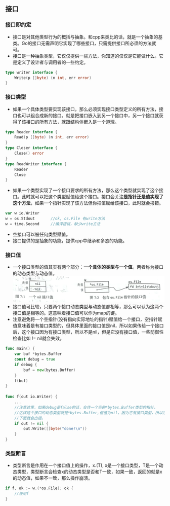 ## 接口
### 接口即约定
- 接口是对其他类型行为的概括与抽象。和cpp来类比的话，就是一个抽象的基类。Go的接口无需声明它实现了哪些接口，只需提供接口所必须的方法就可。
- 接口是一种抽象类型，它仅仅提供一些方法，你知道的仅仅是它能做什么。它是定义了设计者与调用者的一些约定。
```go
type writer interface {
    Write(p []byte) (n int, err error)
}
```
### 接口类型
- 如果一个具体类型要实现该接口，那么必须实现接口类型定义的所有方法，接口也可以组合成新的接口。就是把接口嵌入到另一个接口中，另一个接口就获得了该接口的所有方法，就跟结构体嵌入是一个道理。
```go
type Reader interface {
    Read(p []byte) (n int, err error)
}
type Closer interface {
    Close() error
}
type ReadWriter interface {
    Reader
    Close
}
```
- 如果一个类型实现了一个接口要求的所有方法，那么这个类型就实现了这个接口。此时就可以把这个类型赋值给这个接口。接口会关注**是指针还是值实现了这个方法**，如果一个指针实现了该方法但你把值赋给该接口，此时就会报错。
```go
var w io.Writer
w = os.Stdout       //ok, os.File 有write方法
w = time.Second     //编译错误，缺少write方法
```
- 空接口可以被任何类型赋值。
- 接口提供的是抽象的功能，提供cpp中继承和多态的功能。
### 接口值
- 一个接口类型的值其实有两个部分：**一个具体的类型与一个值**。两者称为接口的动态类型与动态值。
![](image/2022-10-07-16-02-54.png)
- 接口值可比较，只要两个接口动态类型与动态值都相等，那么可以认为这两个接口值是相等的。这意味着接口值可以作为map的键。
- 注意避免将一个空指针(没有指向实际地址的指针)赋值给一个接口，空指针赋值意味着是有接口类型的，但具体里面的接口值是nil，所以如果传给一个接口后，这个接口因为有接口类型，所以不是nil，但是它没有接口值，一些防御性检查比如 != nil就会失效。
```go
func main() {
    var buf *bytes.Buffer
    const debug = true
    if debug {
        buf = new(bytes.Buffer)
    }
    f(buf)
}

func f(out io.Writer) {
    ...
    //注意这里，如果debug是false的话，会传一个空的*bytes.Buffer类型的指针，
    //这样这个接口的动态类型就是*bytes.Buffer,但值为nil，因为它有接口类型，所以它不是nil。
    //下面就会出错。
    if out != nil {
        out.Write([]byte("done!\n"))
    }
}
```
### 类型断言
- 类型断言是作用在一个接口值上的操作，x.(T), x是一个接口类型，T是一个动态类型，类型断言会检查x的动态类型是否和T一致，如果一致，返回的就是x的动态值，如果不一致，那么操作崩溃。
```go
if f, ok := w.(*os.File); ok {
    //使用f
}
```